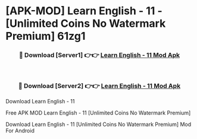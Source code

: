 # [APK-MOD] Learn English - 11 - [Unlimited Coins No Watermark Premium] 61zg1



<div align="center">
<h3>🔴 Download [Server1] 👉👉 <a href="https://momento.my/?title=Learn_English_-_11">Learn English - 11 Mod Apk</a></h3><br>

<h3>🔴 Download [Server2] 👉👉 <a href="https://momento.my/?title=Learn_English_-_11">Learn English - 11 Mod Apk</a></h3>
</div>



Download Learn English - 11 

Free APK MOD Learn English - 11 [Unlimited Coins No Watermark Premium]

Download Learn English - 11 [Unlimited Coins No Watermark Premium] Mod For Android
